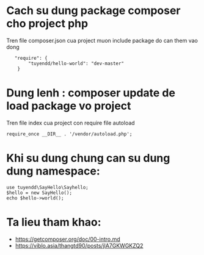 # Cach su dung package composer cho project php
Tren file composer.json cua project muon include package do can them vao dong
```
   "require": {   
        "tuyendd/hello-world": "dev-master"        
    }
```    
# Dung lenh : composer update de load package vo project
Tren file index cua project con require file autoload
```
require_once __DIR__ . '/vendor/autoload.php';
```
# Khi su dung chung can su dung dung namespace:
```
use tuyendd\SayHello\Sayhello;
$hello = new SayHello();
echo $hello->world();
```
# Ta lieu tham khao:
* https://getcomposer.org/doc/00-intro.md
* https://viblo.asia/thangtd90/posts/jlA7GKWGKZQ2